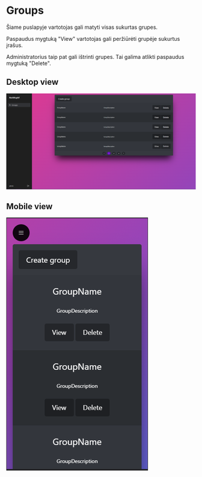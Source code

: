 # Groups

Šiame puslapyje vartotojas gali matyti visas sukurtas grupes.

Paspaudus mygtuką "View" vartotojas gali peržiūrėti grupėje sukurtus įrašus.

Administratorius taip pat gali ištrinti grupes. Tai galima atlikti paspaudus mygtuką "Delete".

## Desktop view

![Groups page desktop](../images/groups.png)

## Mobile view

![Groups page mobile](../images/groups_mobile.png)
